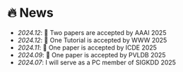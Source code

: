 # 🔥 News
- *2024.12*: 🎉 Two papers are accepted by AAAI 2025
- *2024.12*: 🎉 One Tutorial is accepted by WWW 2025
- *2024.11*: 🎉 One paper is accepted by ICDE 2025
- *2024.09*: 🎉 One paper is accepted by PVLDB 2025
- *2024.07*: I will serve as a PC member of SIGKDD 2025

